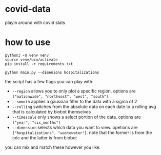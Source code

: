 # covid-data
playin around with covid stats


# how to use
```shell
python3 -m venv venv
source venv/bin/activate
pip install -r requirements.txt

python main.py --dimenions hospitalizations
```

the script has a few flags you can play with:

* `--region` allows you to only plot a specific region. options are `["nationwide", "northeast", "west", "south"]`
* `--smooth` applies a gaussian filter to the data with a sigma of 2
* `--rolling` switches from the absolute data on each date to a rolling avg that is calculated by biobot themselves
* `--timescale` only shows a select portion of the data. options are `["year", "six_months"]`
* `--dimension` selects which data you want to view. opetions are `["hospitalizations", "wastewater"]`. note that the former is from the cdc and the latter is from biobot

you can mix and match these however you like.
